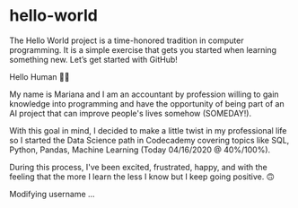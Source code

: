 # hello-world
The Hello World project is a time-honored tradition in computer programming. It is a simple exercise that gets you started when learning something new. Let’s get started with GitHub!

Hello Human 🖖🏽

My name is Mariana and I am an accountant by profession willing to gain knowledge into programming and have the opportunity of being part of an AI project that can improve people's lives somehow (SOMEDAY!). 

With this goal in mind, I decided to make a little twist in my professional life so I started the Data Science path in Codecademy covering topics like SQL, Python, Pandas, Machine Learning (Today 04/16/2020 @ 40%/100%).

During this process, I've been excited, frustrated, happy, and with the feeling that the more I learn the less I know but I keep going positive. 🙃

Modifying username ... 			 


